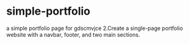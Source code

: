 # simple-portfolio
a simple portfolio page for gdscmvjce
2.Create a single-page portfolio website with a navbar, footer, and two main sections.
